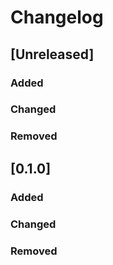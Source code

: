 # Changelog

## [Unreleased]
### Added
### Changed
### Removed

## [0.1.0]
### Added
### Changed
### Removed